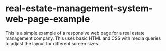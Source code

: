 # real-estate-management-system-web-page-example
This is a simple example of a responsive web page for a real estate management company. This uses basic HTML and CSS with media queries to adjust the layout for different screen sizes.
